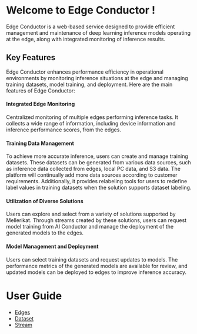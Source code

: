 # Welcome to Edge Conductor !
Edge Conductor is a web-based service designed to provide efficient management and maintenance of deep learning inference models operating at the edge, along with integrated monitoring of inference results.

## Key Features
Edge Conductor enhances performance efficiency in operational environments by monitoring inference situations at the edge and managing training datasets, model training, and deployment. Here are the main features of Edge Conductor:

#### Integrated Edge Monitoring
Centralized monitoring of multiple edges performing inference tasks. It collects a wide range of information, including device information and inference performance scores, from the edges.

#### Training Data Management
To achieve more accurate inference, users can create and manage training datasets. These datasets can be generated from various data sources, such as inference data collected from edges, local PC data, and S3 data. The platform will continually add more data sources according to customer requirements. Additionally, it provides relabeling tools for users to redefine label values in training datasets when the solution supports dataset labeling.

#### Utilization of Diverse Solutions
Users can explore and select from a variety of solutions supported by Mellerikat. Through streams created by these solutions, users can request model training from AI Conductor and manage the deployment of the generated models to the edges.

#### Model Management and Deployment
Users can select training datasets and request updates to models. The performance metrics of the generated models are available for review, and updated models can be deployed to edges to improve inference accuracy.

# User Guide
- [Edges](https://mellerikat.com/user_guide/ai_operator_guide/edge_conductor/edges)
- [Dataset](https://mellerikat.com/user_guide/ai_operator_guide/edge_conductor/dataset)
- [Stream](https://mellerikat.com/user_guide/ai_operator_guide/edge_conductor/streams)
